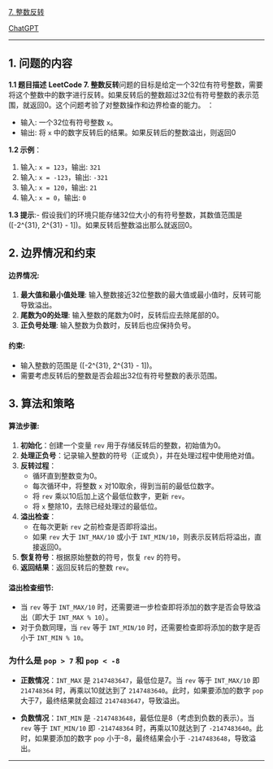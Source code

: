 [7. 整数反转](https://leetcode.cn/problems/reverse-integer)

[ChatGPT](https://chat.openai.com/share/be036b85-be92-4a9f-90ab-3eb6506b24d1)

---

## 1. 问题的内容
**1.1 题目描述**
**LeetCode 7. 整数反转**问题的目标是给定一个32位有符号整数，需要将这个整数中的数字进行反转。如果反转后的整数超过32位有符号整数的表示范围，就返回0。这个问题考验了对整数操作和边界检查的能力。
：
- 输入: 一个32位有符号整数 `x`。
- 输出: 将 `x` 中的数字反转后的结果。如果反转后的整数溢出，则返回0

**1.2 示例**：
1. 输入: `x = 123`，输出: `321`
2. 输入: `x = -123`，输出: `-321`
3. 输入: `x = 120`，输出: `21`
4. 输入: `x = 0`，输出: `0`

**1.3 提示**:- 假设我们的环境只能存储32位大小的有符号整数，其数值范围是 \([-2^{31}, 2^{31} - 1]\)。如果反转后整数溢出那么就返回0。


## 2. 边界情况和约束

#### **边界情况**:
1. **最大值和最小值处理**: 输入整数接近32位整数的最大值或最小值时，反转可能导致溢出。
2. **尾数为0的处理**: 输入整数的尾数为0时，反转后应去除尾部的0。
3. **正负号处理**: 输入整数为负数时，反转后也应保持负号。

#### **约束**:
- 输入整数的范围是 \([-2^{31}, 2^{31} - 1]\)。
- 需要考虑反转后的整数是否会超出32位有符号整数的表示范围。


## 3. 算法和策略
#### 算法步骤:
1. **初始化**：创建一个变量 `rev` 用于存储反转后的整数，初始值为0。
2. **处理正负号**：记录输入整数的符号（正或负），并在处理过程中使用绝对值。
3. **反转过程**：
   - 循环直到整数变为0。
   - 每次循环中，将整数 `x` 对10取余，得到当前的最低位数字。
   - 将 `rev` 乘以10后加上这个最低位数字，更新 `rev`。
   - 将 `x` 整除10，去除已经处理过的最低位。
4. **溢出检查**：
   - 在每次更新 `rev` 之前检查是否即将溢出。
   - 如果 `rev` 大于 `INT_MAX/10` 或小于 `INT_MIN/10`，则表示反转后将溢出，直接返回0。
5. **恢复符号**：根据原始整数的符号，恢复 `rev` 的符号。
6. **返回结果**：返回反转后的整数 `rev`。

#### 溢出检查细节:
- 当 `rev` 等于 `INT_MAX/10` 时，还需要进一步检查即将添加的数字是否会导致溢出（即大于 `INT_MAX % 10`）。
- 对于负数同理，当 `rev` 等于 `INT_MIN/10` 时，还需要检查即将添加的数字是否小于 `INT_MIN % 10`。

### 为什么是 `pop > 7` 和 `pop < -8`

- **正数情况**：`INT_MAX` 是 `2147483647`，最低位是7。当 `rev` 等于 `INT_MAX/10` 即 `214748364` 时，再乘以10就达到了 `2147483640`。此时，如果要添加的数字 `pop` 大于7，最终结果就会超过 `2147483647`，导致溢出。

- **负数情况**：`INT_MIN` 是 `-2147483648`，最低位是8（考虑到负数的表示）。当 `rev` 等于 `INT_MIN/10` 即 `-214748364` 时，再乘以10就达到了 `-2147483640`。此时，如果要添加的数字 `pop` 小于-8，最终结果会小于 `-2147483648`，导致溢出。


---
